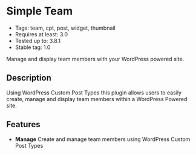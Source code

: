 # Simple Team

* Tags: team, cpt, post, widget, thumbnail
* Requires at least: 3.0
* Tested up to: 3.8.1
* Stable tag: 1.0

Manage and display team members with your WordPress powered site.

## Description

Using WordPress Custom Post Types this plugin allows users to easily create, manage and  display team members within a WordPress Powered site. 

## Features

* **Manage** Create and manage team members using WordPress Custom Post Types